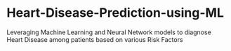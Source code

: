 # Heart-Disease-Prediction-using-ML
Leveraging Machine Learning and Neural Network models to diagnose Heart Disease among patients based on various Risk Factors
